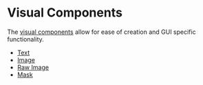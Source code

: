 # Visual Components

The [visual components](UIVisualComponents.md) allow for ease of creation and GUI specific functionality.

* [Text](script-Text.md)
* [Image](script-Image.md)
* [Raw Image](script-RawImage.md)
* [Mask](script-Mask.md)
